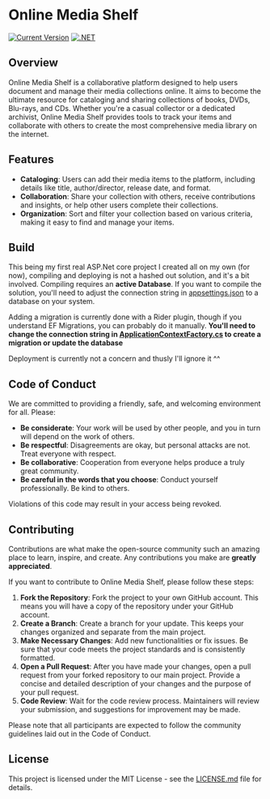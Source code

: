 # Online Media Shelf

[![Current Version](https://img.shields.io/github/v/tag/Tiefseetauchner/online-media-shelf)](https://github.com/Tiefseetauchner/online-media-shelf/releases)
[![.NET](https://github.com/Tiefseetauchner/online-media-shelf/actions/workflows/dotnet.yml/badge.svg)](https://github.com/Tiefseetauchner/online-media-shelf/actions/workflows/dotnet.yml)

## Overview
Online Media Shelf is a collaborative platform designed to help users document and manage their media collections online. It aims to become the ultimate resource for cataloging and sharing collections of books, DVDs, Blu-rays, and CDs. Whether you're a casual collector or a dedicated archivist, Online Media Shelf provides tools to track your items and collaborate with others to create the most comprehensive media library on the internet.

## Features
- **Cataloging**: Users can add their media items to the platform, including details like title, author/director, release date, and format.
- **Collaboration**: Share your collection with others, receive contributions and insights, or help other users complete their collections.
- **Organization**: Sort and filter your collection based on various criteria, making it easy to find and manage your items.

## Build
This being my first real ASP.Net core project I created all on my own (for now), compiling and deploying is not a hashed out solution, and it's a bit involved. Compiling requires an **active Database**. If you want to compile the solution, you'll need to adjust the connection string in [appsettings.json](OnlineMediaShelf.Web/appsettings.json) to a database on your system.

Adding a migration is currently done with a Rider plugin, though if you understand EF Migrations, you can probably do it manually. **You'll need to change the connection string in [ApplicationContextFactory.cs](OnlineMediaShelf.Domain/ApplicationContextFactory.cs) to create a migration or update the database**

Deployment is currently not a concern and thusly I'll ignore it ^^

## Code of Conduct
We are committed to providing a friendly, safe, and welcoming environment for all. Please:
- **Be considerate**: Your work will be used by other people, and you in turn will depend on the work of others.
- **Be respectful**: Disagreements are okay, but personal attacks are not. Treat everyone with respect.
- **Be collaborative**: Cooperation from everyone helps produce a truly great community.
- **Be careful in the words that you choose**: Conduct yourself professionally. Be kind to others.

Violations of this code may result in your access being revoked.

## Contributing
Contributions are what make the open-source community such an amazing place to learn, inspire, and create. Any contributions you make are **greatly appreciated**.

If you want to contribute to Online Media Shelf, please follow these steps:
1. **Fork the Repository**: Fork the project to your own GitHub account. This means you will have a copy of the repository under your GitHub account.
2. **Create a Branch**: Create a branch for your update. This keeps your changes organized and separate from the main project.
3. **Make Necessary Changes**: Add new functionalities or fix issues. Be sure that your code meets the project standards and is consistently formatted.
5. **Open a Pull Request**: After you have made your changes, open a pull request from your forked repository to our main project. Provide a concise and detailed description of your changes and the purpose of your pull request.
6. **Code Review**: Wait for the code review process. Maintainers will review your submission, and suggestions for improvement may be made.

Please note that all participants are expected to follow the community guidelines laid out in the Code of Conduct.

## License
This project is licensed under the MIT License - see the [LICENSE.md](LICENSE) file for details.
